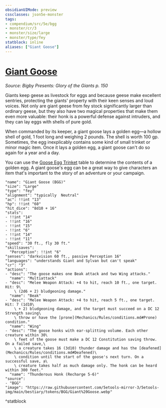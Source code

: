 ```yaml
---
obsidianUIMode: preview
cssclasses: json5e-monster
tags:
- compendium/src/5e/bgg
- monster/cr/3
- monster/size/large
- monster/type/fey
statblock: inline
aliases: ["Giant Goose"]
---
```

# [Giant Goose](Mechanics\bestiary\fey/giant-goose-bgg.md)
*Source: Bigby Presents: Glory of the Giants p. 150*  

Giants keep geese as livestock for eggs and because geese make excellent sentries, protecting the giants' property with their keen senses and loud voices. Not only are giant geese from fey stock significantly larger than ordinary geese, but they also have two magical properties that make them even more valuable: their honk is a powerful defense against intruders, and they can lay eggs with shells of pure gold.

When commanded by its keeper, a giant goose lays a golden egg—a hollow shell of gold, 1 foot long and weighing 2 pounds. The shell is worth 100 gp. Sometimes, the egg inexplicably contains some kind of small trinket or minor magic item. Once it lays a golden egg, a giant goose can't do so again for a year and a day.

You can use the [Goose Egg Trinket](Mechanics/items/goose-egg-trinket-bgg.md) table to determine the contents of a golden egg. A giant goose's egg can be a great way to give characters an item that's important to the story of an adventure or your campaign.

```statblock
"name": "Giant Goose (BGG)"
"size": "Large"
"type": "fey"
"alignment": "typically  Neutral"
"ac": !!int "13"
"hp": !!int "60"
"hit_dice": "8d10 + 16"
"stats":
- !!int "14"
- !!int "16"
- !!int "15"
- !!int "6"
- !!int "14"
- !!int "11"
"speed": "30 ft., fly 30 ft."
"skillsaves":
  "Perception": !!int "6"
"senses": "darkvision 60 ft., passive Perception 16"
"languages": "understands Giant and Sylvan but can't speak"
"cr": "3"
"actions":
- "desc": "The goose makes one Beak attack and two Wing attacks."
  "name": "Multiattack"
- "desc": "Melee Weapon Attack: +4 to hit, reach 10 ft., one target. Hit: 9\
    \ (2d6 + 2) bludgeoning damage."
  "name": "Beak"
- "desc": "Melee Weapon Attack: +4 to hit, reach 5 ft., one target. Hit: 7 (1d10\
    \ + 2) bludgeoning damage, and the target must succeed on a DC 12 Strength saving\
    \ throw or have the [prone](Mechanics/Rules/conditions.md#Prone) condition."
  "name": "Wing"
- "desc": "The goose honks with ear-splitting volume. Each other creature within 30\
    \ feet of the goose must make a DC 12 Constitution saving throw. On a failed save,\
    \ a creature takes 16 (3d10) thunder damage and has the [deafened](Mechanics/Rules/conditions.md#Deafened)\
    \ condition until the start of the goose's next turn. On a successful save, a\
    \ creature takes half as much damage only. The honk can be heard within 300 feet."
  "name": "Thunderous Honk (Recharge 5-6)"
"source":
- "BGG"
"image": "https://raw.githubusercontent.com/5etools-mirror-3/5etools-img/main/bestiary/tokens/BGG/Giant%20Goose.webp"
```
^statblock